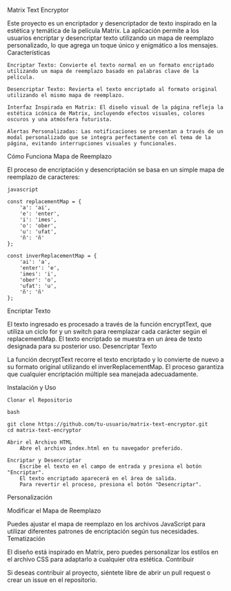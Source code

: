 Matrix Text Encryptor

Este proyecto es un encriptador y desencriptador de texto inspirado en la estética y temática de la película Matrix. La aplicación permite a los usuarios encriptar y desencriptar texto utilizando un mapa de reemplazo personalizado, lo que agrega un toque único y enigmático a los mensajes.
Características

    Encriptar Texto: Convierte el texto normal en un formato encriptado utilizando un mapa de reemplazo basado en palabras clave de la película.
    
    Desencriptar Texto: Revierta el texto encriptado al formato original utilizando el mismo mapa de reemplazo.
    
    Interfaz Inspirada en Matrix: El diseño visual de la página refleja la estética icónica de Matrix, incluyendo efectos visuales, colores oscuros y una atmósfera futurista.
    
    Alertas Personalizadas: Las notificaciones se presentan a través de un modal personalizado que se integra perfectamente con el tema de la página, evitando interrupciones visuales y funcionales.

Cómo Funciona
Mapa de Reemplazo

El proceso de encriptación y desencriptación se basa en un simple mapa de reemplazo de caracteres:

```
javascript

const replacementMap = {
    'a': 'ai',
    'e': 'enter',
    'i': 'imes',
    'o': 'ober',
    'u': 'ufat',
    'ñ': 'ñ'
};

const inverReplacementMap = {
    'ai': 'a',
    'enter': 'e',
    'imes': 'i',
    'ober': 'o',
    'ufat': 'u',
    'ñ': 'ñ'
};
```

Encriptar Texto

El texto ingresado es procesado a través de la función encryptText, que utiliza un ciclo for y un switch para reemplazar cada carácter según el replacementMap. El texto encriptado se muestra en un área de texto designada para su posterior uso.
Desencriptar Texto

La función decryptText recorre el texto encriptado y lo convierte de nuevo a su formato original utilizando el inverReplacementMap. El proceso garantiza que cualquier encriptación múltiple sea manejada adecuadamente.

Instalación y Uso

    Clonar el Repositorio

    bash

    git clone https://github.com/tu-usuario/matrix-text-encryptor.git
    cd matrix-text-encryptor

    Abrir el Archivo HTML
        Abre el archivo index.html en tu navegador preferido.

    Encriptar y Desencriptar
        Escribe el texto en el campo de entrada y presiona el botón "Encriptar".
        El texto encriptado aparecerá en el área de salida.
        Para revertir el proceso, presiona el botón "Desencriptar".

Personalización

Modificar el Mapa de Reemplazo

Puedes ajustar el mapa de reemplazo en los archivos JavaScript para utilizar diferentes patrones de encriptación según tus necesidades.
Tematización

El diseño está inspirado en Matrix, pero puedes personalizar los estilos en el archivo CSS para adaptarlo a cualquier otra estética.
Contribuir

Si deseas contribuir al proyecto, siéntete libre de abrir un pull request o crear un issue en el repositorio.
